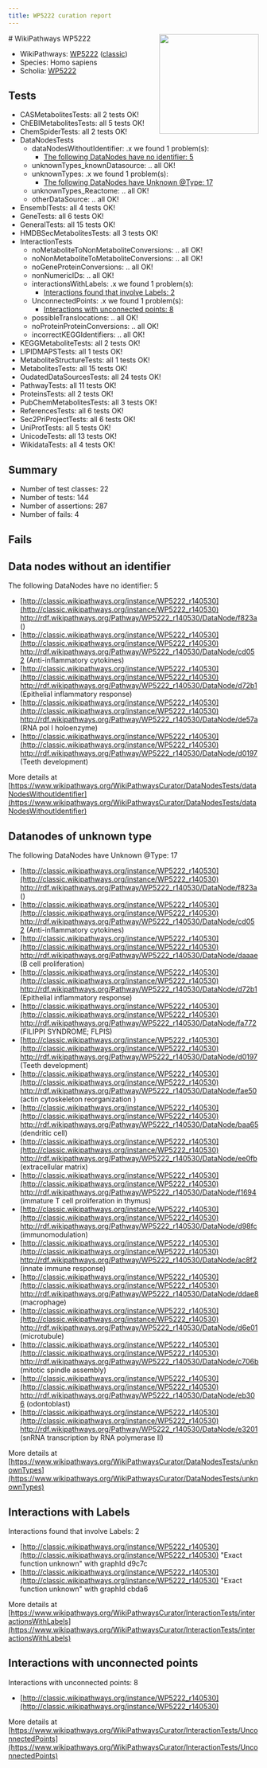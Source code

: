 ```yaml
---
title: WP5222 curation report
---
```


<img style="float: right; width: 200px" src="https://upload.wikimedia.org/wikipedia/commons/thumb/8/83/Wplogo_with_text_500.png/640px-Wplogo_with_text_500.png" />
# WikiPathways WP5222

* WikiPathways: [WP5222](https://wikipathways.org/pathways/WP5222) ([classic](https://classic.wikipathways.org/instance/WP5222))
* Species: Homo sapiens
* Scholia: [WP5222](https://scholia.toolforge.org/wikipathways/WP5222)
## Tests
* CASMetabolitesTests: all 2 tests OK!
* ChEBIMetabolitesTests: all 5 tests OK!
* ChemSpiderTests: all 2 tests OK!
* DataNodesTests
    * dataNodesWithoutIdentifier: .x we found 1 problem(s):
        * [The following DataNodes have no identifier: 5](#d2d32fa4)
    * unknownTypes_knownDatasource: .. all OK!
    * unknownTypes: .x we found 1 problem(s):
        * [The following DataNodes have Unknown @Type: 17](#ef950838)
    * unknownTypes_Reactome: .. all OK!
    * otherDataSource: .. all OK!
* EnsemblTests: all 4 tests OK!
* GeneTests: all 6 tests OK!
* GeneralTests: all 15 tests OK!
* HMDBSecMetabolitesTests: all 3 tests OK!
* InteractionTests
    * noMetaboliteToNonMetaboliteConversions: .. all OK!
    * noNonMetaboliteToMetaboliteConversions: .. all OK!
    * noGeneProteinConversions: .. all OK!
    * nonNumericIDs: .. all OK!
    * interactionsWithLabels: .x we found 1 problem(s):
        * [Interactions found that involve Labels: 2](#630d2679)
    * UnconnectedPoints: .x we found 1 problem(s):
        * [Interactions with unconnected points: 8](#35a61ae0)
    * possibleTranslocations: .. all OK!
    * noProteinProteinConversions: .. all OK!
    * incorrectKEGGIdentifiers: .. all OK!
* KEGGMetaboliteTests: all 2 tests OK!
* LIPIDMAPSTests: all 1 tests OK!
* MetaboliteStructureTests: all 1 tests OK!
* MetabolitesTests: all 15 tests OK!
* OudatedDataSourcesTests: all 24 tests OK!
* PathwayTests: all 11 tests OK!
* ProteinsTests: all 2 tests OK!
* PubChemMetabolitesTests: all 3 tests OK!
* ReferencesTests: all 6 tests OK!
* Sec2PriProjectTests: all 6 tests OK!
* UniProtTests: all 5 tests OK!
* UnicodeTests: all 13 tests OK!
* WikidataTests: all 4 tests OK!


## Summary

* Number of test classes: 22
* Number of tests: 144
* Number of assertions: 287
* Number of fails: 4

## Fails

<a name="d2d32fa4" />

## Data nodes without an identifier

The following DataNodes have no identifier: 5

* [http://classic.wikipathways.org/instance/WP5222_r140530](http://classic.wikipathways.org/instance/WP5222_r140530) http://rdf.wikipathways.org/Pathway/WP5222_r140530/DataNode/f823a ()
* [http://classic.wikipathways.org/instance/WP5222_r140530](http://classic.wikipathways.org/instance/WP5222_r140530) http://rdf.wikipathways.org/Pathway/WP5222_r140530/DataNode/cd052 (Anti-inflammatory
cytokines)
* [http://classic.wikipathways.org/instance/WP5222_r140530](http://classic.wikipathways.org/instance/WP5222_r140530) http://rdf.wikipathways.org/Pathway/WP5222_r140530/DataNode/d72b1 (Epithelial inflammatory response)
* [http://classic.wikipathways.org/instance/WP5222_r140530](http://classic.wikipathways.org/instance/WP5222_r140530) http://rdf.wikipathways.org/Pathway/WP5222_r140530/DataNode/de57a (RNA pol I holoenzyme)
* [http://classic.wikipathways.org/instance/WP5222_r140530](http://classic.wikipathways.org/instance/WP5222_r140530) http://rdf.wikipathways.org/Pathway/WP5222_r140530/DataNode/d0197 (Teeth development)


More details at [https://www.wikipathways.org/WikiPathwaysCurator/DataNodesTests/dataNodesWithoutIdentifier](https://www.wikipathways.org/WikiPathwaysCurator/DataNodesTests/dataNodesWithoutIdentifier)

<a name="ef950838" />

## Datanodes of unknown type

The following DataNodes have Unknown @Type: 17

* [http://classic.wikipathways.org/instance/WP5222_r140530](http://classic.wikipathways.org/instance/WP5222_r140530) http://rdf.wikipathways.org/Pathway/WP5222_r140530/DataNode/f823a ()
* [http://classic.wikipathways.org/instance/WP5222_r140530](http://classic.wikipathways.org/instance/WP5222_r140530) http://rdf.wikipathways.org/Pathway/WP5222_r140530/DataNode/cd052 (Anti-inflammatory
cytokines)
* [http://classic.wikipathways.org/instance/WP5222_r140530](http://classic.wikipathways.org/instance/WP5222_r140530) http://rdf.wikipathways.org/Pathway/WP5222_r140530/DataNode/daaae (B cell proliferation)
* [http://classic.wikipathways.org/instance/WP5222_r140530](http://classic.wikipathways.org/instance/WP5222_r140530) http://rdf.wikipathways.org/Pathway/WP5222_r140530/DataNode/d72b1 (Epithelial inflammatory response)
* [http://classic.wikipathways.org/instance/WP5222_r140530](http://classic.wikipathways.org/instance/WP5222_r140530) http://rdf.wikipathways.org/Pathway/WP5222_r140530/DataNode/fa772 (FILIPPI SYNDROME; FLPIS)
* [http://classic.wikipathways.org/instance/WP5222_r140530](http://classic.wikipathways.org/instance/WP5222_r140530) http://rdf.wikipathways.org/Pathway/WP5222_r140530/DataNode/d0197 (Teeth development)
* [http://classic.wikipathways.org/instance/WP5222_r140530](http://classic.wikipathways.org/instance/WP5222_r140530) http://rdf.wikipathways.org/Pathway/WP5222_r140530/DataNode/fae50 (actin cytoskeleton reorganization )
* [http://classic.wikipathways.org/instance/WP5222_r140530](http://classic.wikipathways.org/instance/WP5222_r140530) http://rdf.wikipathways.org/Pathway/WP5222_r140530/DataNode/baa65 (dendritic cell)
* [http://classic.wikipathways.org/instance/WP5222_r140530](http://classic.wikipathways.org/instance/WP5222_r140530) http://rdf.wikipathways.org/Pathway/WP5222_r140530/DataNode/ee0fb (extracellular matrix)
* [http://classic.wikipathways.org/instance/WP5222_r140530](http://classic.wikipathways.org/instance/WP5222_r140530) http://rdf.wikipathways.org/Pathway/WP5222_r140530/DataNode/f1694 (immature T cell
proliferation in thymus)
* [http://classic.wikipathways.org/instance/WP5222_r140530](http://classic.wikipathways.org/instance/WP5222_r140530) http://rdf.wikipathways.org/Pathway/WP5222_r140530/DataNode/d98fc (immunomodulation)
* [http://classic.wikipathways.org/instance/WP5222_r140530](http://classic.wikipathways.org/instance/WP5222_r140530) http://rdf.wikipathways.org/Pathway/WP5222_r140530/DataNode/ac8f2 (innate immune response)
* [http://classic.wikipathways.org/instance/WP5222_r140530](http://classic.wikipathways.org/instance/WP5222_r140530) http://rdf.wikipathways.org/Pathway/WP5222_r140530/DataNode/ddae8 (macrophage)
* [http://classic.wikipathways.org/instance/WP5222_r140530](http://classic.wikipathways.org/instance/WP5222_r140530) http://rdf.wikipathways.org/Pathway/WP5222_r140530/DataNode/d6e01 (microtubule)
* [http://classic.wikipathways.org/instance/WP5222_r140530](http://classic.wikipathways.org/instance/WP5222_r140530) http://rdf.wikipathways.org/Pathway/WP5222_r140530/DataNode/c706b (mitotic spindle
assembly)
* [http://classic.wikipathways.org/instance/WP5222_r140530](http://classic.wikipathways.org/instance/WP5222_r140530) http://rdf.wikipathways.org/Pathway/WP5222_r140530/DataNode/eb306 (odontoblast)
* [http://classic.wikipathways.org/instance/WP5222_r140530](http://classic.wikipathways.org/instance/WP5222_r140530) http://rdf.wikipathways.org/Pathway/WP5222_r140530/DataNode/e3201 (snRNA transcription by RNA polymerase II)


More details at [https://www.wikipathways.org/WikiPathwaysCurator/DataNodesTests/unknownTypes](https://www.wikipathways.org/WikiPathwaysCurator/DataNodesTests/unknownTypes)

<a name="630d2679" />

## Interactions with Labels

Interactions found that involve Labels: 2

* [http://classic.wikipathways.org/instance/WP5222_r140530](http://classic.wikipathways.org/instance/WP5222_r140530) "Exact function unknown" with graphId d9c7c
* [http://classic.wikipathways.org/instance/WP5222_r140530](http://classic.wikipathways.org/instance/WP5222_r140530) "Exact function unknown" with graphId cbda6


More details at [https://www.wikipathways.org/WikiPathwaysCurator/InteractionTests/interactionsWithLabels](https://www.wikipathways.org/WikiPathwaysCurator/InteractionTests/interactionsWithLabels)

<a name="35a61ae0" />

## Interactions with unconnected points

Interactions with unconnected points: 8

* [http://classic.wikipathways.org/instance/WP5222_r140530](http://classic.wikipathways.org/instance/WP5222_r140530)


More details at [https://www.wikipathways.org/WikiPathwaysCurator/InteractionTests/UnconnectedPoints](https://www.wikipathways.org/WikiPathwaysCurator/InteractionTests/UnconnectedPoints)

